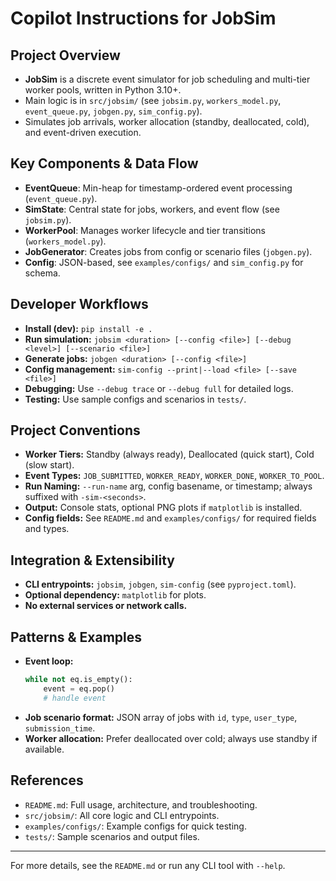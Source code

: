 # Copilot Instructions for JobSim

## Project Overview
- **JobSim** is a discrete event simulator for job scheduling and multi-tier worker pools, written in Python 3.10+.
- Main logic is in `src/jobsim/` (see `jobsim.py`, `workers_model.py`, `event_queue.py`, `jobgen.py`, `sim_config.py`).
- Simulates job arrivals, worker allocation (standby, deallocated, cold), and event-driven execution.

## Key Components & Data Flow
- **EventQueue**: Min-heap for timestamp-ordered event processing (`event_queue.py`).
- **SimState**: Central state for jobs, workers, and event flow (see `jobsim.py`).
- **WorkerPool**: Manages worker lifecycle and tier transitions (`workers_model.py`).
- **JobGenerator**: Creates jobs from config or scenario files (`jobgen.py`).
- **Config**: JSON-based, see `examples/configs/` and `sim_config.py` for schema.

## Developer Workflows
- **Install (dev):** `pip install -e .`
- **Run simulation:** `jobsim <duration> [--config <file>] [--debug <level>] [--scenario <file>]`
- **Generate jobs:** `jobgen <duration> [--config <file>]`
- **Config management:** `sim-config --print|--load <file> [--save <file>]`
- **Debugging:** Use `--debug trace` or `--debug full` for detailed logs.
- **Testing:** Use sample configs and scenarios in `tests/`.

## Project Conventions
- **Worker Tiers:** Standby (always ready), Deallocated (quick start), Cold (slow start).
- **Event Types:** `JOB_SUBMITTED`, `WORKER_READY`, `WORKER_DONE`, `WORKER_TO_POOL`.
- **Run Naming:** `--run-name` arg, config basename, or timestamp; always suffixed with `-sim-<seconds>`.
- **Output:** Console stats, optional PNG plots if `matplotlib` is installed.
- **Config fields:** See `README.md` and `examples/configs/` for required fields and types.

## Integration & Extensibility
- **CLI entrypoints:** `jobsim`, `jobgen`, `sim-config` (see `pyproject.toml`).
- **Optional dependency:** `matplotlib` for plots.
- **No external services or network calls.**

## Patterns & Examples
- **Event loop:**
  ```python
  while not eq.is_empty():
      event = eq.pop()
      # handle event
  ```
- **Job scenario format:** JSON array of jobs with `id`, `type`, `user_type`, `submission_time`.
- **Worker allocation:** Prefer deallocated over cold; always use standby if available.

## References
- `README.md`: Full usage, architecture, and troubleshooting.
- `src/jobsim/`: All core logic and CLI entrypoints.
- `examples/configs/`: Example configs for quick testing.
- `tests/`: Sample scenarios and output files.

---
For more details, see the `README.md` or run any CLI tool with `--help`.
